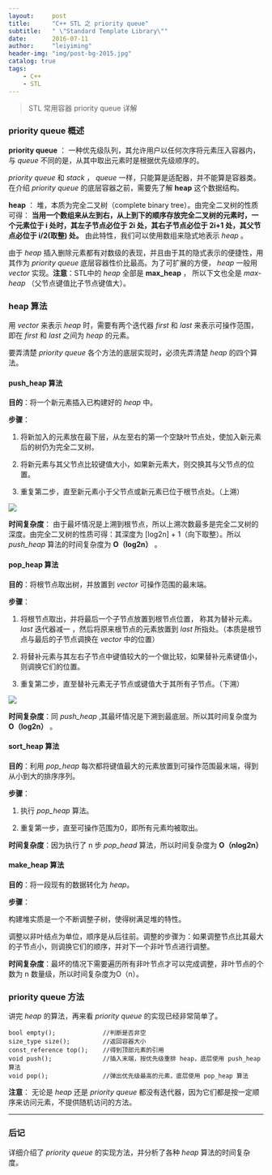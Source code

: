 ```yaml
---
layout:     post
title:      "C++ STL 之 priority queue"
subtitle:   " \"Standard Template Library\""
date:       2016-07-11
author:     "leiyiming"
header-img: "img/post-bg-2015.jpg"
catalog: true
tags:
    - C++
    - STL
---
```


> STL 常用容器 priority queue 详解

### priority queue 概述

**priority queue** ： 一种优先级队列，其允许用户以任何次序将元素压入容器内，与 *queue* 不同的是，从其中取出元素时是根据优先级顺序的。

*priority queue* 和 *stack* ， *queue* 一样，只能算是适配器，并不能算是容器类。在介绍 *priority queue* 的底层容器之前，需要先了解 **heap**  这个数据结构。

**heap** ： 堆，本质为完全二叉树（complete binary tree）。由完全二叉树的性质可得： **当用一个数组来从左到右，从上到下的顺序存放完全二叉树的元素时，一个元素位于 i 处时，其左子节点必位于 2i 处，其右子节点必位于 2i+1 处，其父节点必位于 i/2(取整) 处。** 由此特性，我们可以使用数组来隐式地表示 *heap* 。

由于 *heap* 插入删除元素都有对数级的表现，并且由于其的隐式表示的便捷性，用其作为 *priority queue* 底层容器性价比最高。为了可扩展的方便， *heap* 一般用 *vector* 实现。**注意**：STL中的 *heap* 全部是 **max_heap** ， 所以下文也全是 *max-heap* （父节点键值比子节点键值大）。

### heap 算法

用 *vector* 来表示 *heap* 时，需要有两个迭代器  *first* 和 *last* 来表示可操作范围，即在 *first* 和 *last* 之间为 *heap* 的元素。

要弄清楚 *priority queue* 各个方法的底层实现时，必须先弄清楚 *heap* 的四个算法。

#### push_heap 算法

**目的**：将一个新元素插入已构建好的 *heap* 中。

**步骤**：

1. 将新加入的元素放在最下层，从左至右的第一个空缺叶节点处，使加入新元素后的树仍为完全二叉树。

2. 将新元素与其父节点比较键值大小，如果新元素大，则交换其与父节点的位置。

3. 重复第二步，直至新元素小于父节点或新元素已位于根节点处。（上溯）

<img src="https://leiyiming.com/img/in-post/post-STL/push_heap.png"/>

**时间复杂度**： 由于最坏情况是上溯到根节点，所以上溯次数最多是完全二叉树的深度。由完全二叉树的性质可得：其深度为 [log2n] + 1（向下取整）。所以 *push_heap* 算法的时间复杂度为 **O（log2n）** 。

#### pop_heap 算法

**目的**：将根节点取出树，并放置到 *vector* 可操作范围的最末端。

**步骤**：

1. 将根节点取出，并将最后一个子节点放置到根节点位置， 称其为替补元素。 *last* 迭代器减一 ，然后将原来根节点的元素放置到 *last* 所指处。（本质是根节点与最后的子节点调换在 *vector* 中的位置）

2. 将替补元素与其左右子节点中键值较大的一个做比较，如果替补元素键值小，则调换它们的位置。

3. 重复第二步，直至替补元素无子节点或键值大于其所有子节点。（下溯）

<img src="https://leiyiming.com/img/in-post/post-STL/pop_heap.png"/>

**时间复杂度**：同 *push_heap* ,其最坏情况是下溯到最底层。所以其时间复杂度为 **O（log2n）** 。

#### sort_heap 算法

**目的**：利用 *pop_heap* 每次都将键值最大的元素放置到可操作范围最末端，得到从小到大的排序序列。

**步骤**：

1. 执行 *pop_heap* 算法。

2. 重复第一步，直至可操作范围为0，即所有元素均被取出。

**时间复杂度**：因为执行了 n 步 *pop_head* 算法，所以时间复杂度为 **O（nlog2n）**

#### make_heap 算法

**目的**：将一段现有的数据转化为 *heap*。

**步骤**：

构建堆实质是一个不断调整子树，使得树满足堆的特性。

调整以非叶结点为单位，顺序是从后往前。调整的步骤为：如果调整节点比其最大的子节点小，则调换它们的顺序，并对下一个非叶节点进行调整。

**时间复杂度**：最坏的情况下需要遍历所有非叶节点才可以完成调整，非叶节点的个数为 n 数量级，所以时间复杂度为O（n）。

### priority queue 方法

讲完 *heap* 的算法，再来看 *priority queue* 的实现已经非常简单了。

```
bool empty();             //判断是否非空
size_type size();         //返回容器大小
const_reference top();    //得到顶部元素的引用
void push();              //插入末端，按优先级重排 heap，底层使用 push_heap 算法
void pop();               //弹出优先级最高的元素，底层使用 pop_heap 算法
```

**注意**： 无论是 *heap* 还是 *priority queue* 都没有迭代器，因为它们都是按一定顺序来访问元素，不提供随机访问的方法。

---

### 后记

详细介绍了 *priority queue* 的实现方法，并分析了各种 *heap* 算法的时间复杂度。
